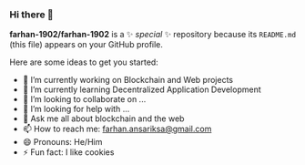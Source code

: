 ### Hi there 👋


**farhan-1902/farhan-1902** is a ✨ _special_ ✨ repository because its `README.md` (this file) appears on your GitHub profile.

Here are some ideas to get you started:

- 🔭 I’m currently working on Blockchain and Web projects
- 🌱 I’m currently learning Decentralized Application Development
- 👯 I’m looking to collaborate on ...
- 🤔 I’m looking for help with ...
- 💬 Ask me all about blockchain and the web
- 📫 How to reach me: farhan.ansariksa@gmail.com
- 😄 Pronouns: He/Him
- ⚡ Fun fact: I like cookies

